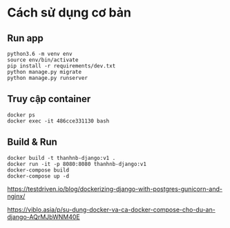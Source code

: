 # Cách sử dụng cơ bản

## Run app
```
python3.6 -m venv env
source env/bin/activate
pip install -r requirements/dev.txt
python manage.py migrate
python manage.py runserver
```

## Truy cập container
```
docker ps
docker exec -it 486cce331130 bash
```

## Build & Run 
```
docker build -t thanhnb-django:v1 .
docker run -it -p 8080:8080 thanhnb-django:v1
docker-compose build
docker-compose up -d
```

https://testdriven.io/blog/dockerizing-django-with-postgres-gunicorn-and-nginx/

https://viblo.asia/p/su-dung-docker-va-ca-docker-compose-cho-du-an-django-AQrMJbWNM40E
